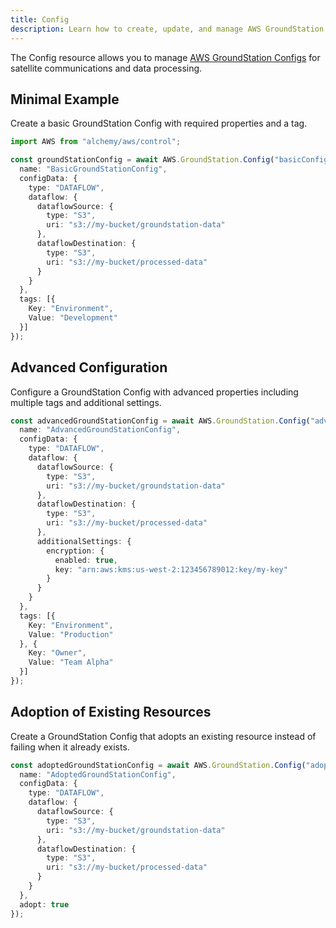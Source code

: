 ```yaml
---
title: Config
description: Learn how to create, update, and manage AWS GroundStation Configs using Alchemy Cloud Control.
---
```


The Config resource allows you to manage [AWS GroundStation Configs](https://docs.aws.amazon.com/groundstation/latest/userguide/) for satellite communications and data processing.

## Minimal Example

Create a basic GroundStation Config with required properties and a tag.

```ts
import AWS from "alchemy/aws/control";

const groundStationConfig = await AWS.GroundStation.Config("basicConfig", {
  name: "BasicGroundStationConfig",
  configData: {
    type: "DATAFLOW",
    dataflow: {
      dataflowSource: {
        type: "S3",
        uri: "s3://my-bucket/groundstation-data"
      },
      dataflowDestination: {
        type: "S3",
        uri: "s3://my-bucket/processed-data"
      }
    }
  },
  tags: [{
    Key: "Environment",
    Value: "Development"
  }]
});
```

## Advanced Configuration

Configure a GroundStation Config with advanced properties including multiple tags and additional settings.

```ts
const advancedGroundStationConfig = await AWS.GroundStation.Config("advancedConfig", {
  name: "AdvancedGroundStationConfig",
  configData: {
    type: "DATAFLOW",
    dataflow: {
      dataflowSource: {
        type: "S3",
        uri: "s3://my-bucket/groundstation-data"
      },
      dataflowDestination: {
        type: "S3",
        uri: "s3://my-bucket/processed-data"
      },
      additionalSettings: {
        encryption: {
          enabled: true,
          key: "arn:aws:kms:us-west-2:123456789012:key/my-key"
        }
      }
    }
  },
  tags: [{
    Key: "Environment",
    Value: "Production"
  }, {
    Key: "Owner",
    Value: "Team Alpha"
  }]
});
```

## Adoption of Existing Resources

Create a GroundStation Config that adopts an existing resource instead of failing when it already exists.

```ts
const adoptedGroundStationConfig = await AWS.GroundStation.Config("adoptedConfig", {
  name: "AdoptedGroundStationConfig",
  configData: {
    type: "DATAFLOW",
    dataflow: {
      dataflowSource: {
        type: "S3",
        uri: "s3://my-bucket/groundstation-data"
      },
      dataflowDestination: {
        type: "S3",
        uri: "s3://my-bucket/processed-data"
      }
    }
  },
  adopt: true
});
```